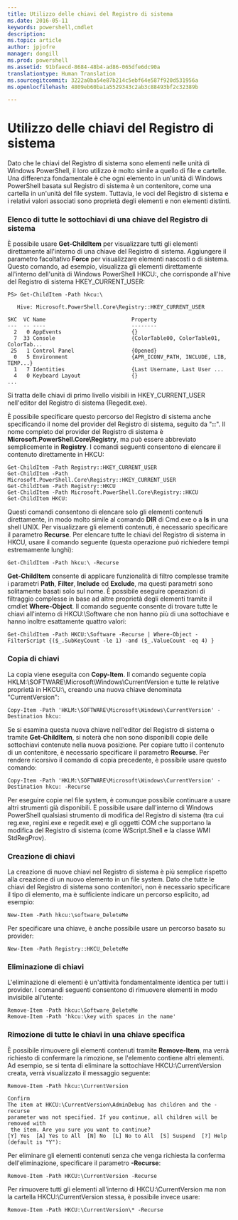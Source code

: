 ```yaml
---
title: Utilizzo delle chiavi del Registro di sistema
ms.date: 2016-05-11
keywords: powershell,cmdlet
description: 
ms.topic: article
author: jpjofre
manager: dongill
ms.prod: powershell
ms.assetid: 91bfaecd-8684-48b4-ad86-065dfe6dc90a
translationtype: Human Translation
ms.sourcegitcommit: 3222a0ba54e87b214c5ebf64e587f920d531956a
ms.openlocfilehash: 4809eb60ba1a5529343c2ab3c88493bf2c32389b

---
```


# Utilizzo delle chiavi del Registro di sistema
Dato che le chiavi del Registro di sistema sono elementi nelle unità di Windows PowerShell, il loro utilizzo è molto simile a quello di file e cartelle. Una differenza fondamentale è che ogni elemento in un'unità di Windows PowerShell basata sul Registro di sistema è un contenitore, come una cartella in un'unità del file system. Tuttavia, le voci del Registro di sistema e i relativi valori associati sono proprietà degli elementi e non elementi distinti.

### Elenco di tutte le sottochiavi di una chiave del Registro di sistema
È possibile usare **Get-ChildItem** per visualizzare tutti gli elementi direttamente all'interno di una chiave del Registro di sistema. Aggiungere il parametro facoltativo **Force** per visualizzare elementi nascosti o di sistema. Questo comando, ad esempio, visualizza gli elementi direttamente all'interno dell'unità di Windows PowerShell HKCU:, che corrisponde all'hive del Registro di sistema HKEY_CURRENT_USER:

```
PS> Get-ChildItem -Path hkcu:\

   Hive: Microsoft.PowerShell.Core\Registry::HKEY_CURRENT_USER

SKC  VC Name                           Property
---  -- ----                           --------
  2   0 AppEvents                      {}
  7  33 Console                        {ColorTable00, ColorTable01, ColorTab...
 25   1 Control Panel                  {Opened}
  0   5 Environment                    {APR_ICONV_PATH, INCLUDE, LIB, TEMP...}
  1   7 Identities                     {Last Username, Last User ...
  4   0 Keyboard Layout                {}
...
```

Si tratta delle chiavi di primo livello visibili in HKEY_CURRENT_USER nell'editor del Registro di sistema (Regedit.exe).

È possibile specificare questo percorso del Registro di sistema anche specificando il nome del provider del Registro di sistema, seguito da "**::**". Il nome completo del provider del Registro di sistema è **Microsoft.PowerShell.Core\\Registry**, ma può essere abbreviato semplicemente in **Registry**. I comandi seguenti consentono di elencare il contenuto direttamente in HKCU:

```
Get-ChildItem -Path Registry::HKEY_CURRENT_USER
Get-ChildItem -Path Microsoft.PowerShell.Core\Registry::HKEY_CURRENT_USER
Get-ChildItem -Path Registry::HKCU
Get-ChildItem -Path Microsoft.PowerShell.Core\Registry::HKCU
Get-ChildItem HKCU:
```

Questi comandi consentono di elencare solo gli elementi contenuti direttamente, in modo molto simile al comando **DIR** di Cmd.exe o a **ls** in una shell UNIX. Per visualizzare gli elementi contenuti, è necessario specificare il parametro **Recurse**. Per elencare tutte le chiavi del Registro di sistema in HKCU, usare il comando seguente (questa operazione può richiedere tempi estremamente lunghi):

```
Get-ChildItem -Path hkcu:\ -Recurse
```

**Get-ChildItem** consente di applicare funzionalità di filtro complesse tramite i parametri **Path**, **Filter**, **Include** ed **Exclude**, ma questi parametri sono solitamente basati solo sul nome. È possibile eseguire operazioni di filtraggio complesse in base ad altre proprietà degli elementi tramite il cmdlet **Where-Object**. Il comando seguente consente di trovare tutte le chiavi all'interno di HKCU:\\Software che non hanno più di una sottochiave e hanno inoltre esattamente quattro valori:

```
Get-ChildItem -Path HKCU:\Software -Recurse | Where-Object -FilterScript {($_.SubKeyCount -le 1) -and ($_.ValueCount -eq 4) }
```

### Copia di chiavi
La copia viene eseguita con **Copy-Item**. Il comando seguente copia HKLM:\\SOFTWARE\\Microsoft\\Windows\\CurrentVersion e tutte le relative proprietà in HKCU:\\, creando una nuova chiave denominata "CurrentVersion":

```
Copy-Item -Path 'HKLM:\SOFTWARE\Microsoft\Windows\CurrentVersion' -Destination hkcu:
```

Se si esamina questa nuova chiave nell'editor del Registro di sistema o tramite **Get-ChildItem**, si noterà che non sono disponibili copie delle sottochiavi contenute nella nuova posizione. Per copiare tutto il contenuto di un contenitore, è necessario specificare il parametro **Recurse**. Per rendere ricorsivo il comando di copia precedente, è possibile usare questo comando:

```
Copy-Item -Path 'HKLM:\SOFTWARE\Microsoft\Windows\CurrentVersion' -Destination hkcu: -Recurse
```

Per eseguire copie nel file system, è comunque possibile continuare a usare altri strumenti già disponibili. È possibile usare dall'interno di Windows PowerShell qualsiasi strumento di modifica del Registro di sistema (tra cui reg.exe, regini.exe e regedit.exe) e gli oggetti COM che supportano la modifica del Registro di sistema (come WScript.Shell e la classe WMI StdRegProv).

### Creazione di chiavi
La creazione di nuove chiavi nel Registro di sistema è più semplice rispetto alla creazione di un nuovo elemento in un file system. Dato che tutte le chiavi del Registro di sistema sono contenitori, non è necessario specificare il tipo di elemento, ma è sufficiente indicare un percorso esplicito, ad esempio:

```
New-Item -Path hkcu:\software_DeleteMe
```

Per specificare una chiave, è anche possibile usare un percorso basato su provider:

```
New-Item -Path Registry::HKCU_DeleteMe
```

### Eliminazione di chiavi
L'eliminazione di elementi è un'attività fondamentalmente identica per tutti i provider. I comandi seguenti consentono di rimuovere elementi in modo invisibile all'utente:

```
Remove-Item -Path hkcu:\Software_DeleteMe
Remove-Item -Path 'hkcu:\key with spaces in the name'
```

### Rimozione di tutte le chiavi in una chiave specifica
È possibile rimuovere gli elementi contenuti tramite **Remove-Item**, ma verrà richiesto di confermare la rimozione, se l'elemento contiene altri elementi. Ad esempio, se si tenta di eliminare la sottochiave HKCU:\\CurrentVersion creata, verrà visualizzato il messaggio seguente:

```
Remove-Item -Path hkcu:\CurrentVersion

Confirm
The item at HKCU:\CurrentVersion\AdminDebug has children and the -recurse
parameter was not specified. If you continue, all children will be removed with
 the item. Are you sure you want to continue?
[Y] Yes  [A] Yes to All  [N] No  [L] No to All  [S] Suspend  [?] Help
(default is "Y"):
```

Per eliminare gli elementi contenuti senza che venga richiesta la conferma dell'eliminazione, specificare il parametro **-Recurse**:

```
Remove-Item -Path HKCU:\CurrentVersion -Recurse
```

Per rimuovere tutti gli elementi all'interno di HKCU:\\CurrentVersion ma non la cartella HKCU:\\CurrentVersion stessa, è possibile invece usare:

```
Remove-Item -Path HKCU:\CurrentVersion\* -Recurse
```




<!--HONumber=Aug16_HO4-->


